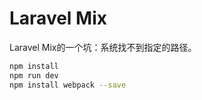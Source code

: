 # Laravel Mix

Laravel Mix的一个坑：系统找不到指定的路径。
```sh
npm install
npm run dev
npm install webpack --save
```
